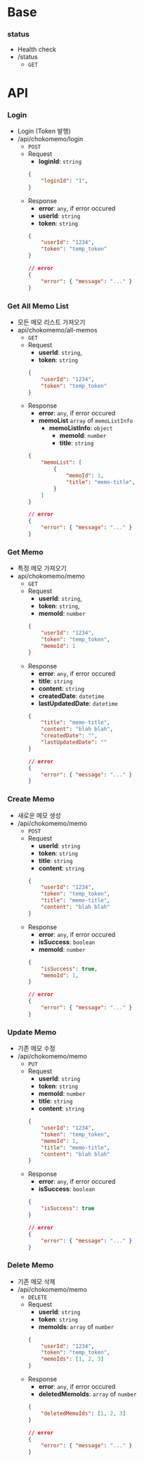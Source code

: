 # Base
### status
- Health check
- /status
    - `GET`


# API

### Login
- Login (Token 발행)
- /api/chokomemo/login
    - `POST`
    - Request
        - __loginId__: `string`
        ```json
        {
            "loginId": "1",
        }
        ```
    - Response
        - __error__: `any`, if error occured
        - __userId__: `string`
        - __token__: `string`
        ```json
        {
            "userId": "1234",
            "token": "temp_token"
        }

        // error
        {
            "error": { "message": "..." }
        }
        ```

### Get All Memo List
- 모든 메모 리스트 가져오기
- api/chokomemo/all-memos
    - `GET`
    - Request
        - __userId__: `string`,
        - __token__: `string`
        ```json
        {
            "userId": "1234",
            "token": "temp_token"
        }
        ```
    - Response
        - __error__: `any`, if error occured
        - __memoList__ `array` of `memoListInfo`
            - __memoListInfo__: `object`
                - __memoId__: `number`
                - __title__: `string`
        ```json
        {
            "memoList": [
                {
                    "memoId": 1,
                    "title": "memo-title",
                }
            ]
        }

        // error
        {
            "error": { "message": "..." }
        }
        ```

### Get Memo
- 특정 메모 가져오기
- api/chokomemo/memo
    - `GET`
    - Request
        - __userId__: `string`,
        - __token__: `string`,
        - __memoId__: `number`
        ```json
        {
            "userId": "1234",
            "token": "temp_token",
            "memoId": 1
        }
        ```
    - Response
        - __error__: `any`, if error occured
        - __title__: `string`
        - __content__: `string`
        - __createdDate__: `datetime`
        - __lastUpdatedDate__: `datetime`
        ```json
        {
            "title": "memo-title",
            "content": "blah blah",
            "createdDate": "",
            "lastUpdatedDate": ""
        }

        // error
        {
            "error": { "message": "..." }
        }
        ```

### Create Memo
- 새로운 메모 생성
- /api/chokomemo/memo
    - `POST`
    - Request
        - __userId__: `string`
        - __token__: `string`
        - __title__: `string`
        - __content__: `string`
        ```json
        {
            "userId": "1234",
            "token": "temp_token",
            "title": "memo-title",
            "content": "blah blah"
        }
        ```
    - Response
        - __error__: `any`, if error occured
        - __isSuccess__: `boolean`
        - __memoId__: `number`
        ```json
        {
            "isSuccess": true,
            "memoId": 1,
        }

        // error
        {
            "error": { "message": "..." }
        }
        ```

### Update Memo
- 기존 메모 수정
- /api/chokomemo/memo
    - `PUT`
    - Request
        - __userId__: `string`
        - __token__: `string`
        - __memoId__: `number`
        - __title__: `string`
        - __content__: `string`
        ```json
        {
            "userId": "1234",
            "token": "temp_token",
            "memoId": 1,
            "title": "memo-title",
            "content": "blah blah"
        }
        ```
    - Response
        - __error__: `any`, if error occured
        - __isSuccess__: `boolean`
        ```json
        {
            "isSuccess": true
        }

        // error
        {
            "error": { "message": "..." }
        }
        ```

### Delete Memo
- 기존 메모 삭제
- /api/chokomemo/memo
    - `DELETE`
    - Request
        - __userId__: `string`
        - __token__: `string`
        - __memoIds__: `array` of `number`
        ```json
        {
            "userId": "1234",
            "token": "temp_token",
            "memoIds": [1, 2, 3]
        }
        ```
    - Response
        - __error__: `any`, if error occured
        - __deletedMemoIds__: `array` of `number`
        ```json
        {
            "deletedMemoIds": [1, 2, 3]
        }

        // error
        {
            "error": { "message": "..." }
        }
        ```